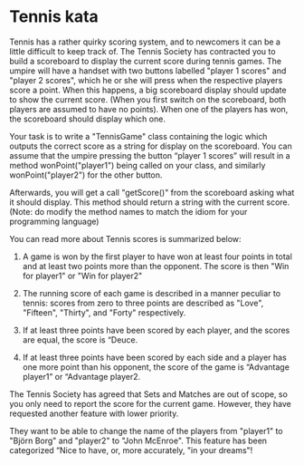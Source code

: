 Tennis kata
===========

Tennis has a rather quirky scoring system, and to newcomers it can be a little difficult to keep track of. The Tennis Society has contracted you to build a scoreboard to display the current score during tennis games. The umpire will have a handset with two buttons labelled "player 1 scores" and "player 2 scores", which he or she will press when the respective players score a point. When this happens, a big scoreboard display should update to show the current score. (When you first switch on the scoreboard, both players are assumed to have no points). When one of the players has won, the scoreboard should display which one.

Your task is to write a "TennisGame" class containing the logic which outputs the correct score as a string for display on the scoreboard. You can assume that the umpire pressing the button “player 1 scores” will result in a method wonPoint("player1") being called on your class, and similarly wonPoint("player2") for the other button.

Afterwards, you will get a call "getScore()" from the scoreboard asking what it should display. This method should return a string with the current score. (Note: do modify the method names to match the idiom for your programming language)

You can read more about Tennis scores is summarized below:

1.	A game is won by the first player to have won at least four points in total and at least two points more than the opponent. The score is then "Win for player1" or "Win for player2"

2.	The running score of each game is described in a manner peculiar to tennis: scores from zero to three points are described as "Love", "Fifteen", "Thirty", and "Forty" respectively.

3.	If at least three points have been scored by each player, and the scores are equal, the score is “Deuce.

4.	If at least three points have been scored by each side and a player has one more point than his opponent, the score of the game is “Advantage player1” or “Advantage player2.

The Tennis Society has agreed that Sets and Matches are out of scope, so you only need to report the score for the current game. However, they have requested another feature with lower priority. 

They want to be able to change the name of the players from "player1" to "Björn Borg" and "player2" to "John McEnroe". This feature has been categorized “Nice to have, or, more accurately, "in your dreams"!

